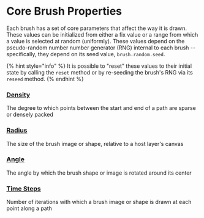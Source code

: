 # Core Brush Properties

Each brush has a set of core parameters that affect the way it is drawn. These values can be initialized  from either a fix value or a range from which a value is selected at random \(uniformly\). These values depend on  the pseudo-random number number generator \(RNG\) internal to each brush -- specifically, they depend on its seed value, `brush.random.seed`.

{% hint style="info" %}
It is possible to "reset" these values to their initial state by calling the `reset` method or by re-seeding the brush's RNG via its `reseed` method. 
{% endhint %}

### [Density](density.md)

The degree to which points between the start and end of a path are sparse or densely packed

### [Radius](radius.md)

The size of the brush image or shape, relative to a host layer's canvas

### [Angle](angle.md)

The angle by which the brush shape or image is rotated around its center

### [Time Steps](time-steps.md)

Number of iterations with which a brush image or shape is drawn at each point along a path

